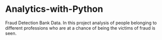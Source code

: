 # Analytics-with-Python
Fraud Detection Bank Data. In this project analysis of people belonging to different professions who are at a chance of being the  victims of fraud is seen.
